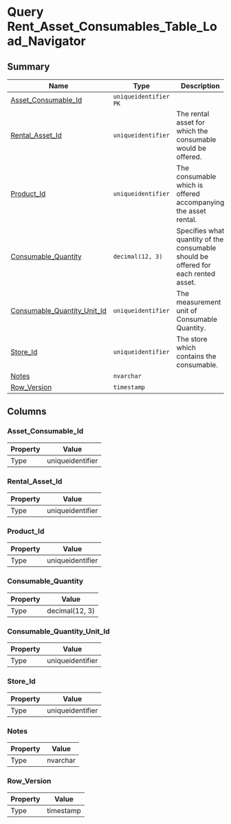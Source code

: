 # Query Rent_Asset_Consumables_Table_Load_Navigator


## Summary

| Name | Type | Description |
| - | - | --- |
|[Asset_Consumable_Id](#asset_consumable_id)|`uniqueidentifier` `PK`||
|[Rental_Asset_Id](#rental_asset_id)|`uniqueidentifier` |The rental asset for which the consumable would be offered.|
|[Product_Id](#product_id)|`uniqueidentifier` |The consumable which is offered accompanying the asset rental.|
|[Consumable_Quantity](#consumable_quantity)|`decimal(12, 3)` |Specifies what quantity of the consumable should be offered for each rented asset.|
|[Consumable_Quantity_Unit_Id](#consumable_quantity_unit_id)|`uniqueidentifier` |The measurement unit of Consumable Quantity.|
|[Store_Id](#store_id)|`uniqueidentifier` |The store which contains the consumable.|
|[Notes](#notes)|`nvarchar` ||
|[Row_Version](#row_version)|`timestamp` ||

## Columns

### Asset_Consumable_Id

| Property | Value |
| - | - |
|Type|uniqueidentifier|

### Rental_Asset_Id

| Property | Value |
| - | - |
|Type|uniqueidentifier|

### Product_Id

| Property | Value |
| - | - |
|Type|uniqueidentifier|

### Consumable_Quantity

| Property | Value |
| - | - |
|Type|decimal(12, 3)|

### Consumable_Quantity_Unit_Id

| Property | Value |
| - | - |
|Type|uniqueidentifier|

### Store_Id

| Property | Value |
| - | - |
|Type|uniqueidentifier|

### Notes

| Property | Value |
| - | - |
|Type|nvarchar|

### Row_Version

| Property | Value |
| - | - |
|Type|timestamp|


